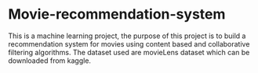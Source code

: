 # Movie-recommendation-system
This is a machine learning project, the purpose of this project is to build a recommendation system for movies using content based and collaborative filtering algorithms. The dataset used are movieLens dataset which can be downloaded from kaggle.

